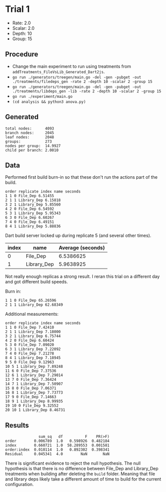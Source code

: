 # Trial 1

- Rate:   2.0
- Scalar: 2.0
- Depth:  10
- Group:  15

## Procedure

- Change the main experiment to run using treatments from `addTreatments_FileVsLib_Generated_Dart2js`.
- `go run ./generators/treegen/main.go -del -gen -pubget -out ./treatments/filedeps_gen -rate 2 -depth 10 -scalar 2 -group 15`
- `go run ./generators/treegen/main.go -del -gen -pubget -out ./treatments/libdeps_gen -lib -rate 2 -depth 10 -scalar 2 -group 15`
- `go run ./experiment/main.go`
- `(cd analysis && python3 anova.py)`

## Generated

```Plain
total nodes:      4093
branch nodes:     2045
leaf nodes:       2048
groups:           273
nodes per group:  14.9927
child per branch: 2.0010
```

## Data

Performed first build burn-in so that these don't run the actions part of the build.

```Plain
order replicate index name seconds
1 1 0 File_Dep 6.51455
2 1 1 Library_Dep 6.15818
3 2 1 Library_Dep 5.85560
4 2 0 File_Dep 6.54592
5 3 1 Library_Dep 5.95343
6 3 0 File_Dep 6.60267
7 4 0 File_Dep 6.49151
8 4 1 Library_Dep 5.88836
```

Dart build server locked up during replicate 5 (and several other times).

| index | name        | Average (seconds) |
|-------|-------------|-------------------|
| 0     | File_Dep    | 6.5386625         |
| 1     | Library_Dep | 5.9638925         |

Not really enough replicas a strong result.
I reran this trial on a different day and got
different build speeds.

Burn in:

```Plain
1 1 0 File_Dep 65.26596
2 1 1 Library_Dep 62.68349
```

Additional measurements:

``` Plain
order replicate index name seconds
1 1 0 File_Dep 7.42410
2 1 1 Library_Dep 7.18000
3 2 1 Library_Dep 6.75744
4 2 0 File_Dep 6.60424
5 3 0 File_Dep 7.09020
6 3 1 Library_Dep 7.22092
7 4 0 File_Dep 7.21278
8 4 1 Library_Dep 7.18945
9 5 0 File_Dep 9.12963
10 5 1 Library_Dep 7.89248
11 6 0 File_Dep 7.37536
12 6 1 Library_Dep 7.29014
13 7 0 File_Dep 7.36424
14 7 1 Library_Dep 7.50907
15 8 0 File_Dep 7.06371
16 8 1 Library_Dep 7.73773
17 9 0 File_Dep 7.14663
18 9 1 Library_Dep 8.99935
19 10 0 File_Dep 9.32552
20 10 1 Library_Dep 8.46731
```

## Results

```Plain
               sum_sq   df          F    PR(>F)
order        0.006789  1.0   0.598926  0.482184
index        0.660721  1.0  58.289553  0.001581
order:index  0.010114  1.0   0.892302  0.398341
Residual     0.045341  4.0        NaN       NaN
```

There is significant evidence to reject the null hypothesis.
The null hypothesis is that there is no difference between File_Dep and Library_Dep treatments when building after deleting the `build` folder.
Meaning that file and library deps likely take a different amount of time to build for the current configuration.
